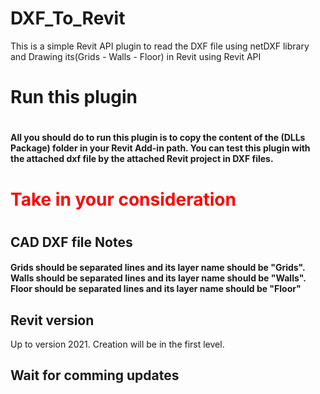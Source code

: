# DXF_To_Revit
This is a simple Revit API plugin to read the DXF file using netDXF library and Drawing its(Grids - Walls - Floor) in Revit using Revit API
<p style="color:red">
  <h1> Run this plugin<h1>
    <h4> All you should do to run this plugin is to copy the content of the (DLLs Package) folder in your Revit Add-in path.
      You can test this plugin with the attached dxf file by the attached Revit project in DXF files.
</p>
    <h1 style="color:red"> Take in your consideration<h1>
      <h2>CAD DXF file Notes</h2>
    <h4> Grids should be separated lines and its layer name should be "Grids".
      Walls should be separated lines and its layer name should be "Walls".
      Floor should be separated lines and its layer name should be "Floor"
      <h2>Revit version</h2>
      Up to version 2021.
      Creation will be in the first level.
      <h2>Wait for comming updates</h2>
</p>
